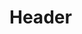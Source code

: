 <!-- TITLE: Test -->
<!-- SUBTITLE: A quick summary of Test -->

# Header
<div id="cd216"></div>
<script>
  !function(c){var t=document.createElement("script");t.type="text/javascript",t.async=!0,t.onload=c,t.src="//lab.subinsb.com/projects/francium/cryptodonate/widget.js";var e=document.getElementsByTagName("script")[0];e.parentNode.insertBefore(t,e)}(function(){
    Fr.loadCD("cd216", {
      coin: "elastic",
      address: "3Q2zmZA3LsW5JdxkJEPDRbsXu2YzzMQmBQ",
      buttonClass: "dark",
      dialogClass: "dark",
    });
  });
</script>